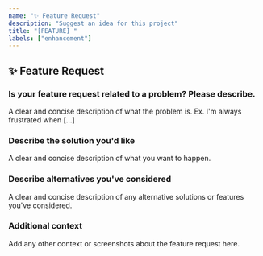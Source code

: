 ```yaml
---
name: "✨ Feature Request"
description: "Suggest an idea for this project"
title: "[FEATURE] "
labels: ["enhancement"]
---
```


## ✨ Feature Request

### Is your feature request related to a problem? Please describe.
A clear and concise description of what the problem is. Ex. I'm always frustrated when [...]

### Describe the solution you'd like
A clear and concise description of what you want to happen.

### Describe alternatives you've considered
A clear and concise description of any alternative solutions or features you've considered.

### Additional context
Add any other context or screenshots about the feature request here.
